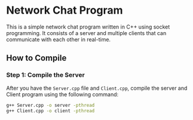 # Network Chat Program

This is a simple network chat program written in C++ using socket programming. It consists of a server and multiple clients that can communicate with each other in real-time.

## How to Compile

### Step 1: Compile the Server

After you have the `Server.cpp` file and `Client.cpp`, compile the server and Client program using the following command:
```bash
g++ Server.cpp -o server -pthread
g++ Client.cpp -o client -pthread  
